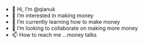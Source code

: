 - 👋 Hi, I’m @qianuk
- 👀 I’m interested in making money
- 🌱 I’m currently learning how to make money
- 💞️ I’m looking to collaborate on making more money
- 📫 How to reach me ...money talks

<!---
qianuk/qianuk is a ✨ special ✨ repository because its `README.md` (this file) appears on your GitHub profile.
You can click the Preview link to take a look at your changes.
--->
